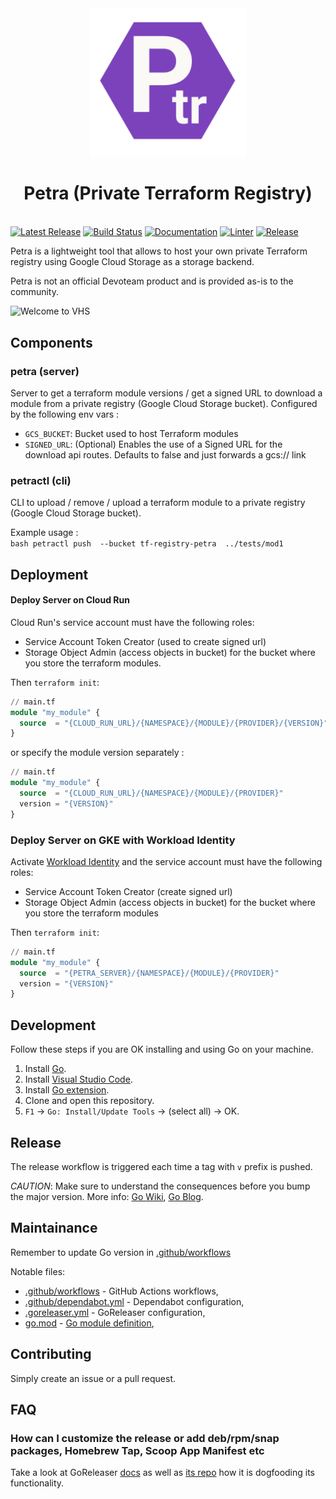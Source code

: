 <div align="center">
  <img src="docs/assets/logo.png" width="250" >
  <h1>Petra (Private Terraform Registry)</h1>
</div>

<p>
  <br>
  <a href="https://github.com/devoteamgcloud/petra/releases"><img src="https://img.shields.io/github/release/devoteamgcloud/petra.svg" alt="Latest Release"></a>
  <a href="https://github.com/devoteamgcloud/petra/actions"><img src="https://github.com/devoteamgcloud/petra/workflows/qa/badge.svg" alt="Build Status"></a>
  <a href="https://github.com/devoteamgcloud/petra/actions"><img src="https://github.com/devoteamgcloud/petra/workflows/doc/badge.svg" alt="Documentation"></a>
  <a href="https://github.com/devoteamgcloud/petra/actions"><img src="https://github.com/devoteamgcloud/petra/workflows/golangci-lint/badge.svg" alt="Linter"></a>
  <a href="https://github.com/devoteamgcloud/petra/actions"><img src="https://github.com/devoteamgcloud/petra/workflows/goreleaser/badge.svg" alt="Release"></a>
</p>

Petra is a lightweight tool that allows to host your own private Terraform registry using Google Cloud Storage as a storage backend.

Petra is not an official Devoteam product and is provided as-is to the community.

<img alt="Welcome to VHS" src="./petractl.gif" width="600" />


## Components

### petra (server)
Server to get a terraform module versions / get a signed URL to download a module from a private registry (Google Cloud Storage bucket). 
Configured by the following env vars :  
  - `GCS_BUCKET`: Bucket used to host Terraform modules  
  - `SIGNED_URL`: (Optional) Enables the use of a Signed URL for the download api routes. Defaults to false and just forwards a gcs:// link

### petractl (cli)

CLI to upload / remove / upload a terraform module to a private registry (Google Cloud Storage bucket).
  
Example usage :  
    ```bash
    petractl push  --bucket tf-registry-petra  ../tests/mod1
    ```


## Deployment
#### Deploy Server on Cloud Run

Cloud Run's service account must have the following roles:

- Service Account Token Creator (used to create signed url)
- Storage Object Admin (access objects in bucket) for the bucket where you store the terraform modules.

Then `terraform init`:

```terraform
// main.tf
module "my_module" {
  source  = "{CLOUD_RUN_URL}/{NAMESPACE}/{MODULE}/{PROVIDER}/{VERSION}"
}
```

or specify the module version separately :

```terraform
// main.tf
module "my_module" {
  source  = "{CLOUD_RUN_URL}/{NAMESPACE}/{MODULE}/{PROVIDER}"
  version = "{VERSION}"
}
```

### Deploy Server on GKE with Workload Identity

Activate [Workload Identity](https://cloud.google.com/kubernetes-engine/docs/how-to/workload-identity) and the service account must have the following roles:

- Service Account Token Creator (create signed url)
- Storage Object Admin (access objects in bucket) for the bucket where you store the terraform modules

Then `terraform init`:

```terraform
// main.tf
module "my_module" {
  source  = "{PETRA_SERVER}/{NAMESPACE}/{MODULE}/{PROVIDER}"
  version = "{VERSION}"
}
```

## Development

Follow these steps if you are OK installing and using Go on your machine.

1. Install [Go](https://golang.org/doc/install).
1. Install [Visual Studio Code](https://code.visualstudio.com/).
1. Install [Go extension](https://code.visualstudio.com/docs/languages/go).
1. Clone and open this repository.
1. `F1` -> `Go: Install/Update Tools` -> (select all) -> OK.

## Release

The release workflow is triggered each time a tag with `v` prefix is pushed.

_CAUTION_: Make sure to understand the consequences before you bump the major version. More info: [Go Wiki](https://github.com/golang/go/wiki/Modules#releasing-modules-v2-or-higher), [Go Blog](https://blog.golang.org/v2-go-modules).

## Maintainance

Remember to update Go version in [.github/workflows](.github/workflows)

Notable files:

- [.github/workflows](.github/workflows) - GitHub Actions workflows,
- [.github/dependabot.yml](.github/dependabot.yml) - Dependabot configuration,
- [.goreleaser.yml](.goreleaser.yml) - GoReleaser configuration,
- [go.mod](go.mod) - [Go module definition](https://github.com/golang/go/wiki/Modules#gomod),

## Contributing

Simply create an issue or a pull request.

## FAQ

### How can I customize the release or add deb/rpm/snap packages, Homebrew Tap, Scoop App Manifest etc

Take a look at GoReleaser [docs](https://goreleaser.com/customization/) as well as [its repo](https://github.com/goreleaser/goreleaser/) how it is dogfooding its functionality.